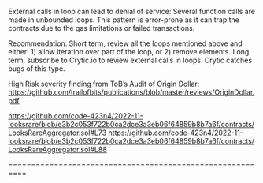 External calls in loop can lead to denial of service: Several function calls are made in unbounded loops. This pattern is error-prone as it can trap the contracts due to the gas limitations or failed transactions.

Recommendation: Short term, review all the loops mentioned above and either: 1) allow iteration over part of the loop, or 2) remove elements. Long term, subscribe to Crytic.io to review external calls in loops. Crytic catches bugs of this type.

High Risk severity finding from ToB’s Audit of Origin Dollar: https://github.com/trailofbits/publications/blob/master/reviews/OriginDollar.pdf

https://github.com/code-423n4/2022-11-looksrare/blob/e3b2c053f722b0ca2dce3a3eb06f64859b8b7a6f/contracts/LooksRareAggregator.sol#L73
https://github.com/code-423n4/2022-11-looksrare/blob/e3b2c053f722b0ca2dce3a3eb06f64859b8b7a6f/contracts/LooksRareAggregator.sol#L88

==========================================================
